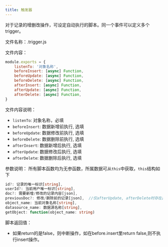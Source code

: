 ```yaml
---
title: 触发器
---
```


对于记录的增删改操作，可设定自动执行的脚本。同一个事件可以定义多个trigger。

文件名称：.trigger.js

文件内容：

```javascript
module.exports = {
    listenTo: '对象名称',
    beforeInsert: [async] Function,
    beforeUpdate: [async] Function,
    beforeDelete: [async] Function,
    afterInsert: [async] Function,
    afterUpdate: [async] Function,
    afterDelete: [async] Function,
}
```

文件内容说明：

- `listenTo`: 对象名称，必填
- `beforeInsert`: 数据新增前执行, 选填
- `beforeUpdate`: 数据修改前执行, 选填
- `beforeDelete`: 数据删除前执行, 选填
- `afterInsert`: 数据新增后执行, 选填
- `afterUpdate`: 数据修改后执行, 选填
- `afterDelete`: 数据删除后执行, 选填

参数说明：
所有脚本函数均为无参函数，所属数据可从`this`中获取，`this`结构如下

```typescript
id?: 记录的唯一标识[string],
userId?: 当前用户唯一标识[string],
doc?: 需要新增/修改的记录内容[json],
previousDoc?: 修改/删除前的记录[json],  //仅afterUpdate, afterDelete时存在此属性
object_name: 当前对象名称[string],
datasource_name: 数据源名称[string],
getObject: function(object_name: string)
```

脚本返回值：
- 如果return的是false，则中断操作，如在before.insert里return false,则不执行insert操作。